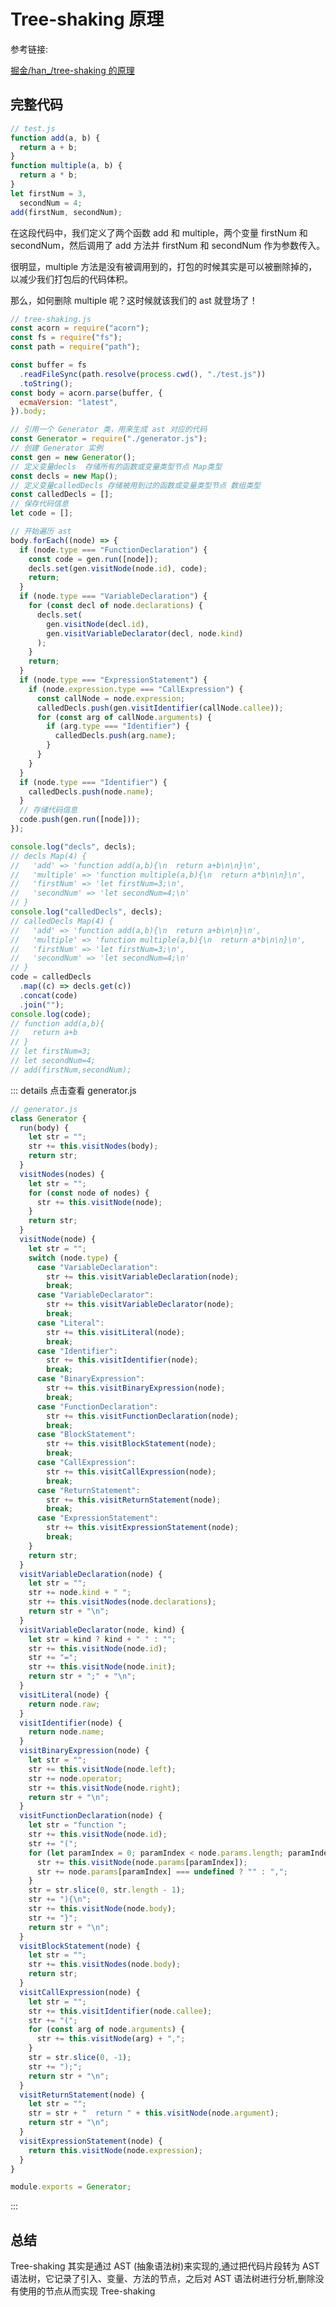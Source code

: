 # Tree-shaking 原理

参考链接:

[掘金/han\_/tree-shaking 的原理](https://juejin.cn/post/7265125368553685050)

## 完整代码

```js
// test.js
function add(a, b) {
  return a + b;
}
function multiple(a, b) {
  return a * b;
}
let firstNum = 3,
  secondNum = 4;
add(firstNum, secondNum);
```

在这段代码中，我们定义了两个函数 add 和 multiple，两个变量 firstNum 和 secondNum，然后调用了 add 方法并 firstNum 和 secondNum 作为参数传入。

很明显，multiple 方法是没有被调用到的，打包的时候其实是可以被删除掉的，以减少我们打包后的代码体积。

那么，如何删除 multiple 呢？这时候就该我们的 ast 就登场了！

```js
// tree-shaking.js
const acorn = require("acorn");
const fs = require("fs");
const path = require("path");

const buffer = fs
  .readFileSync(path.resolve(process.cwd(), "./test.js"))
  .toString();
const body = acorn.parse(buffer, {
  ecmaVersion: "latest",
}).body;

// 引用一个 Generator 类，用来生成 ast 对应的代码
const Generator = require("./generator.js");
// 创建 Generator 实例
const gen = new Generator();
// 定义变量decls  存储所有的函数或变量类型节点 Map类型
const decls = new Map();
// 定义变量calledDecls 存储被用到过的函数或变量类型节点 数组类型
const calledDecls = [];
// 保存代码信息
let code = [];

// 开始遍历 ast
body.forEach((node) => {
  if (node.type === "FunctionDeclaration") {
    const code = gen.run([node]);
    decls.set(gen.visitNode(node.id), code);
    return;
  }
  if (node.type === "VariableDeclaration") {
    for (const decl of node.declarations) {
      decls.set(
        gen.visitNode(decl.id),
        gen.visitVariableDeclarator(decl, node.kind)
      );
    }
    return;
  }
  if (node.type === "ExpressionStatement") {
    if (node.expression.type === "CallExpression") {
      const callNode = node.expression;
      calledDecls.push(gen.visitIdentifier(callNode.callee));
      for (const arg of callNode.arguments) {
        if (arg.type === "Identifier") {
          calledDecls.push(arg.name);
        }
      }
    }
  }
  if (node.type === "Identifier") {
    calledDecls.push(node.name);
  }
  // 存储代码信息
  code.push(gen.run([node]));
});

console.log("decls", decls);
// decls Map(4) {
//   'add' => 'function add(a,b){\n  return a+b\n\n}\n',
//   'multiple' => 'function multiple(a,b){\n  return a*b\n\n}\n',
//   'firstNum' => 'let firstNum=3;\n',
//   'secondNum' => 'let secondNum=4;\n'
// }
console.log("calledDecls", decls);
// calledDecls Map(4) {
//   'add' => 'function add(a,b){\n  return a+b\n\n}\n',
//   'multiple' => 'function multiple(a,b){\n  return a*b\n\n}\n',
//   'firstNum' => 'let firstNum=3;\n',
//   'secondNum' => 'let secondNum=4;\n'
// }
code = calledDecls
  .map((c) => decls.get(c))
  .concat(code)
  .join("");
console.log(code);
// function add(a,b){
//   return a+b
// }
// let firstNum=3;
// let secondNum=4;
// add(firstNum,secondNum);
```

::: details 点击查看 generator.js

```js
// generator.js
class Generator {
  run(body) {
    let str = "";
    str += this.visitNodes(body);
    return str;
  }
  visitNodes(nodes) {
    let str = "";
    for (const node of nodes) {
      str += this.visitNode(node);
    }
    return str;
  }
  visitNode(node) {
    let str = "";
    switch (node.type) {
      case "VariableDeclaration":
        str += this.visitVariableDeclaration(node);
        break;
      case "VariableDeclarator":
        str += this.visitVariableDeclarator(node);
        break;
      case "Literal":
        str += this.visitLiteral(node);
        break;
      case "Identifier":
        str += this.visitIdentifier(node);
        break;
      case "BinaryExpression":
        str += this.visitBinaryExpression(node);
        break;
      case "FunctionDeclaration":
        str += this.visitFunctionDeclaration(node);
        break;
      case "BlockStatement":
        str += this.visitBlockStatement(node);
        break;
      case "CallExpression":
        str += this.visitCallExpression(node);
        break;
      case "ReturnStatement":
        str += this.visitReturnStatement(node);
        break;
      case "ExpressionStatement":
        str += this.visitExpressionStatement(node);
        break;
    }
    return str;
  }
  visitVariableDeclaration(node) {
    let str = "";
    str += node.kind + " ";
    str += this.visitNodes(node.declarations);
    return str + "\n";
  }
  visitVariableDeclarator(node, kind) {
    let str = kind ? kind + " " : "";
    str += this.visitNode(node.id);
    str += "=";
    str += this.visitNode(node.init);
    return str + ";" + "\n";
  }
  visitLiteral(node) {
    return node.raw;
  }
  visitIdentifier(node) {
    return node.name;
  }
  visitBinaryExpression(node) {
    let str = "";
    str += this.visitNode(node.left);
    str += node.operator;
    str += this.visitNode(node.right);
    return str + "\n";
  }
  visitFunctionDeclaration(node) {
    let str = "function ";
    str += this.visitNode(node.id);
    str += "(";
    for (let paramIndex = 0; paramIndex < node.params.length; paramIndex++) {
      str += this.visitNode(node.params[paramIndex]);
      str += node.params[paramIndex] === undefined ? "" : ",";
    }
    str = str.slice(0, str.length - 1);
    str += "){\n";
    str += this.visitNode(node.body);
    str += "}";
    return str + "\n";
  }
  visitBlockStatement(node) {
    let str = "";
    str += this.visitNodes(node.body);
    return str;
  }
  visitCallExpression(node) {
    let str = "";
    str += this.visitIdentifier(node.callee);
    str += "(";
    for (const arg of node.arguments) {
      str += this.visitNode(arg) + ",";
    }
    str = str.slice(0, -1);
    str += ");";
    return str + "\n";
  }
  visitReturnStatement(node) {
    let str = "";
    str = str + "  return " + this.visitNode(node.argument);
    return str + "\n";
  }
  visitExpressionStatement(node) {
    return this.visitNode(node.expression);
  }
}

module.exports = Generator;
```

:::

## 总结

Tree-shaking 其实是通过 AST (抽象语法树)来实现的,通过把代码片段转为 AST 语法树，它记录了引入、变量、方法的节点，之后对 AST 语法树进行分析,删除没有使用的节点从而实现 Tree-shaking

<!-- | 节点名称 | 描述 |
| ------ | ----------- |
|元素节点| 　　 Node.ELEMENT_NODE(1)|
|属性节点| 　　 Node.ATTRIBUTE_NODE(2)|
|文本节点| 　　 Node.TEXT_NODE(3)|
|CDATA 节点| Node.CDATA_SECTION_NODE(4)|
|实体引用名称节点| 　　 Node.ENTRY_REFERENCE_NODE(5)|
|实体名称节点| 　　 Node.ENTITY_NODE(6)|
|处理指令节点| 　　 Node.PROCESSING_INSTRUCTION_NODE(7)|
|注释节点| 　 Node.COMMENT_NODE(8)|
|文档节点| 　 Node.DOCUMENT_NODE(9)|
|文档类型节点| 　　 Node.DOCUMENT_TYPE_NODE(10)|
|文档片段节点| 　　 Node.DOCUMENT_FRAGMENT_NODE(11)|
|DTD 声明节点| Node.NOTATION_NODE(12)| -->
